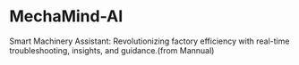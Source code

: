 # MechaMind-AI
Smart Machinery Assistant: Revolutionizing factory efficiency with real-time troubleshooting, insights, and guidance.(from Mannual)
